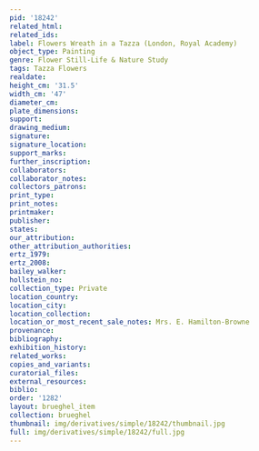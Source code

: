 ```yaml
---
pid: '18242'
related_html: 
related_ids: 
label: Flowers Wreath in a Tazza (London, Royal Academy)
object_type: Painting
genre: Flower Still-Life & Nature Study
tags: Tazza Flowers
realdate: 
height_cm: '31.5'
width_cm: '47'
diameter_cm: 
plate_dimensions: 
support: 
drawing_medium: 
signature: 
signature_location: 
support_marks: 
further_inscription: 
collaborators: 
collaborator_notes: 
collectors_patrons: 
print_type: 
print_notes: 
printmaker: 
publisher: 
states: 
our_attribution: 
other_attribution_authorities: 
ertz_1979: 
ertz_2008: 
bailey_walker: 
hollstein_no: 
collection_type: Private
location_country: 
location_city: 
location_collection: 
location_or_most_recent_sale_notes: Mrs. E. Hamilton-Browne
provenance: 
bibliography: 
exhibition_history: 
related_works: 
copies_and_variants: 
curatorial_files: 
external_resources: 
biblio: 
order: '1282'
layout: brueghel_item
collection: brueghel
thumbnail: img/derivatives/simple/18242/thumbnail.jpg
full: img/derivatives/simple/18242/full.jpg
---
```

